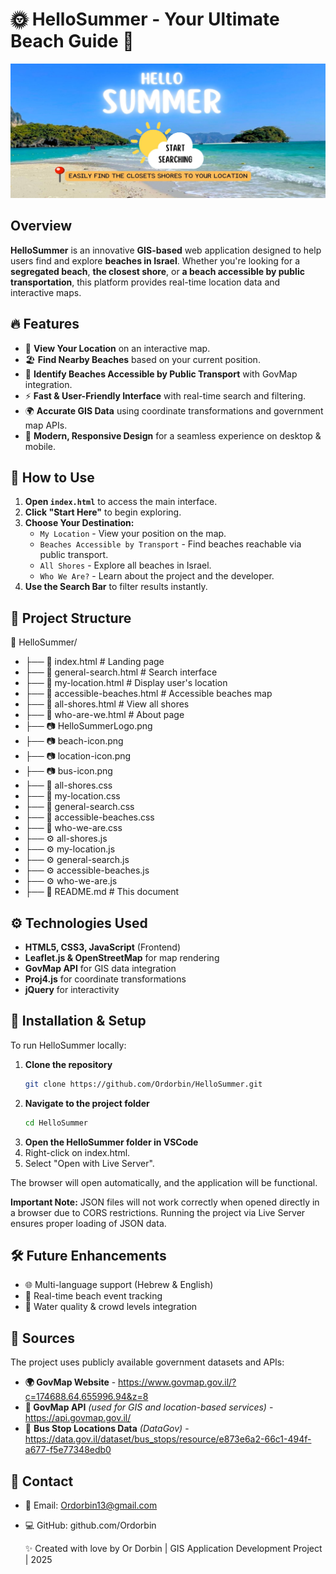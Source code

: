# 🌞 HelloSummer - Your Ultimate Beach Guide 🌊

<p align="center">
  <img src="startpage.png" alt="Start Page" width="600">
</p>


## Overview
**HelloSummer** is an innovative **GIS-based** web application designed to help users find and explore **beaches in Israel**. Whether you're looking for a **segregated beach**, **the closest shore**, or **a beach accessible by public transportation**, this platform provides real-time location data and interactive maps.

## 🔥 Features
- 📍 **View Your Location** on an interactive map.
- 🏖️ **Find Nearby Beaches** based on your current position.
- 🚌 **Identify Beaches Accessible by Public Transport** with GovMap integration.
- ⚡ **Fast & User-Friendly Interface** with real-time search and filtering.
- 🌍 **Accurate GIS Data** using coordinate transformations and government map APIs.
- 🎨 **Modern, Responsive Design** for a seamless experience on desktop & mobile.

## 🎯 How to Use
1. **Open `index.html`** to access the main interface.
2. **Click "Start Here"** to begin exploring.
3. **Choose Your Destination:**
   - `My Location` - View your position on the map.
   - `Beaches Accessible by Transport` - Find beaches reachable via public transport.
   - `All Shores` - Explore all beaches in Israel.
   - `Who We Are?` - Learn about the project and the developer.
4. **Use the Search Bar** to filter results instantly.

## 📂 Project Structure
📁 HelloSummer/
- ├── 📜 index.html # Landing page
- ├── 📜 general-search.html # Search interface
- ├── 📜 my-location.html # Display user's location
- ├── 📜 accessible-beaches.html # Accessible beaches map
- ├── 📜 all-shores.html # View all shores
- ├── 📜 who-are-we.html # About page
- ├── 📷 HelloSummerLogo.png
- ├── 📷 beach-icon.png
- ├── 📷 location-icon.png
- ├── 📷 bus-icon.png
- ├── 🎨 all-shores.css
- ├── 🎨 my-location.css
- ├── 🎨 general-search.css
- ├── 🎨 accessible-beaches.css
- ├── 🎨 who-we-are.css
- ├── ⚙️ all-shores.js
- ├── ⚙️ my-location.js
- ├── ⚙️ general-search.js
- ├── ⚙️ accessible-beaches.js
- ├── ⚙️ who-we-are.js
- ├── 📜 README.md # This document

## ⚙️ Technologies Used
- **HTML5, CSS3, JavaScript** (Frontend)
- **Leaflet.js & OpenStreetMap** for map rendering
- **GovMap API** for GIS data integration
- **Proj4.js** for coordinate transformations
- **jQuery** for interactivity

## 🚀 Installation & Setup
To run HelloSummer locally:
1. **Clone the repository**
   ```sh
   git clone https://github.com/Ordorbin/HelloSummer.git
2. **Navigate to the project folder**
   ```sh
   cd HelloSummer
3. **Open the HelloSummer folder in VSCode**
4. Right-click on index.html.
5.  Select "Open with Live Server".
   
The browser will open automatically, and the application will be functional.

**Important Note:** JSON files will not work correctly when opened directly in a browser due to CORS restrictions. Running the project via Live Server ensures proper loading of JSON data.

## 🛠️ Future Enhancements
- 🌐 Multi-language support (Hebrew & English)
- 📅 Real-time beach event tracking
- 🚦 Water quality & crowd levels integration

## 📌 Sources
The project uses publicly available government datasets and APIs:

* **🌍 GovMap Website** - https://www.govmap.gov.il/?c=174688.64,655996.94&z=8
* **📡 GovMap API** *(used for GIS and location-based services)* - https://api.govmap.gov.il/
* 🚌 **Bus Stop Locations Data** *(DataGov)* - https://data.gov.il/dataset/bus_stops/resource/e873e6a2-66c1-494f-a677-f5e77348edb0

## 📩 Contact
- 📧 Email: Ordorbin13@gmail.com
- 💻 GitHub: github.com/Ordorbin

  ✨ Created with love by Or Dorbin | GIS Application Development Project | 2025
